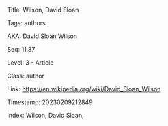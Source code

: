 Title:  Wilson, David Sloan

Tags:   authors

AKA:    David Sloan Wilson

Seq:    11.87

Level:  3 - Article

Class:  author

Link:   https://en.wikipedia.org/wiki/David_Sloan_Wilson

Timestamp: 20230209212849

Index:  Wilson, David Sloan; 

